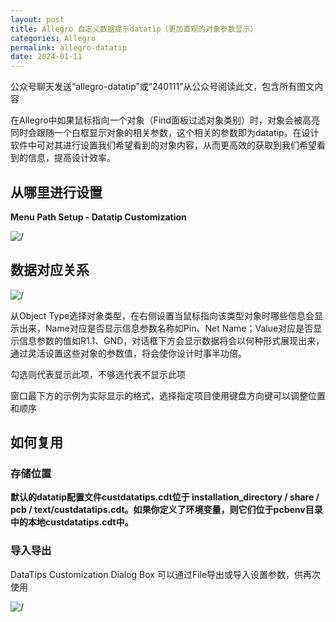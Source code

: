 ```yaml
---
layout: post
title: Allegro 自定义数据提示datatip（更加直观的对象参数显示）
categories: Allegro
permalink: allegro-datatip
date: 2024-01-11
---
```


公众号聊天发送“allegro-datatip”或“240111”从公众号阅读此文，包含所有图文内容

在Allegro中如果鼠标指向一个对象（Find面板过滤对象类别）时，对象会被高亮同时会跟随一个白框显示对象的相关参数，这个相关的参数即为datatip，在设计软件中可对其进行设置我们希望看到的对象内容，从而更高效的获取到我们希望看到的信息，提高设计效率。

## 从哪里进行设置

**Menu Path Setup - Datatip Customization**

![/](https://tiny-y.asia/images/blog/2022/datatip1.jpg)

## 数据对应关系

![/](https://tiny-y.asia/images/blog/2022/datatip3.jpg)

从Object Type选择对象类型，在右侧设置当鼠标指向该类型对象时哪些信息会显示出来，Name对应是否显示信息参数名称如Pin、Net Name；Value对应是否显示信息参数的值如R1.1、GND，对话框下方会显示数据将会以何种形式展现出来，通过灵活设置这些对象的参数值，将会使你设计时事半功倍。

勾选则代表显示此项，不够选代表不显示此项

窗口最下方的示例为实际显示的格式，选择指定项目使用键盘方向键可以调整位置和顺序

## 如何复用

### 存储位置

**默认的datatip配置文件custdatatips.cdt位于 installation_directory / share / pcb / text/custdatatips.cdt。如果你定义了环境变量，则它们位于pcbenv目录中的本地custdatatips.cdt中。**

### 导入导出

DataTips Customization Dialog Box
可以通过File导出或导入设置参数，供再次使用

![/](https://tiny-y.asia/images/blog/2022/datatip2.jpg)